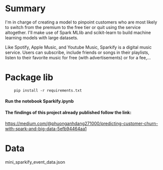 # **Summary**

I'm in charge of creating a model to pinpoint customers who are most likely to switch from the premium to the free tier or quit using the service altogether. I'll make use of Spark MLlib and scikit-learn to build machine learning models with large datasets.

Like Spotify, Apple Music, and Youtube Music, Sparkify is a digital music service. Users can subscribe, include friends or songs in their playlists, listen to their favorite music for free (with advertisements) or for a fee,...

# Package lib

```
    pip install -r requirements.txt
```

#### Run the notebook Sparkify.ipynb

#### The findings of this project already published follow the link:

https://medium.com/@phuonganhdang271000/predicting-customer-churn-with-spark-and-big-data-5efb94464aa1

# Data

mini_sparkify_event_data.json
